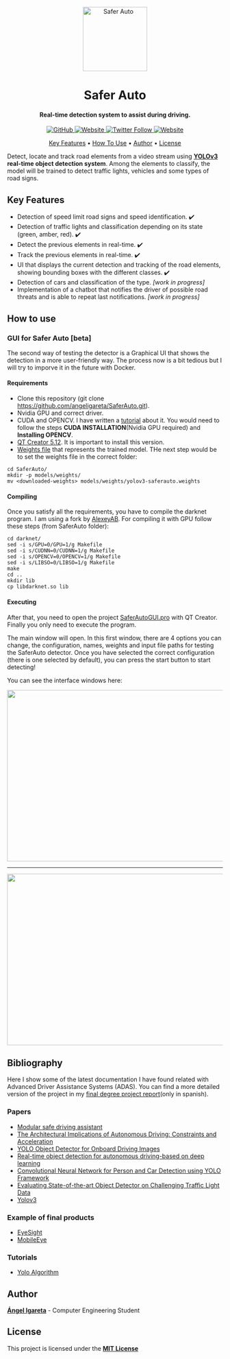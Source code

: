 <p align="center">
  <img height="150" width="150" src="https://saferautohome.files.wordpress.com/2019/03/logo-saferauto.jpg?w=1400&h=9999" alt="Safer Auto">  
</p>
<h1 align="center">Safer Auto</h1>
<h4 align="center">Real-time detection system to assist during driving. </h4>

<p align="center">
  <a href="https://github.com/angeligareta/SaferAuto/blob/master/LICENSE">
    <img alt="GitHub" src="https://img.shields.io/github/license/angeligareta/SaferAuto.svg?style=for-the-badge">
  </a>
  <a href="https://saferauto.home.blog/">
    <img alt="Website" src="https://img.shields.io/website/https/saferauto.home.blog.svg?style=for-the-badge">
  </a>
  <a href="https://twitter.com/SaferAuto">
    <img alt="Twitter Follow" src="https://img.shields.io/twitter/follow/SaferAuto.svg?style=for-the-badge">
  </a>
  <a href="https://github.com/ellerbrock/open-source-badges/">
    <img alt="Website" src="https://badges.frapsoft.com/os/v1/open-source-175x29.png?v=103">
  </a>
</p>


<p align="center">
  <a href="#key-features">Key Features</a> •
  <a href="#how-to-use">How To Use</a> •
  <a href="#author">Author</a> •
  <a href="#license">License</a>
</p>

Detect, locate and track road elements from a video stream using **[YOLOv3](https://pjreddie.com/darknet/yolo/) real-time object detection system**. Among the elements to classify, the model will be trained to detect traffic lights, vehicles and some types of road signs.

## Key Features
* Detection of speed limit road signs and speed identification. ✔️
* Detection of traffic lights and classification depending on its state (green, amber, red). ✔️
* Detect the previous elements in real-time. ✔️
* Track the previous elements in real-time. ✔️
* UI that displays the current detection and tracking of the road elements, showing bounding boxes with the different classes. ✔️
* Detection of cars and classification of the type. *[work in progress]*
* Implementation of a chatbot that notifies the driver of possible road threats and is able to repeat last notifications. *[work in progress]*

## How to use
<!--- Command line disabled for now.
There are two options of trying the traffic sign detector:
### Command-line program
The first one is a command-line program that receives a video stream and plays the video while it indicates the bounding boxes of the different classes that the YOLO model detects.
For running this program script you need to have [python3 installed](https://www.python.org/downloads/). Besides, you need to download the [weights file](https://drive.google.com/uc?export=download&confirm=Yp2w&id=1Ddvmwn9WcB__jocW70piDeWzyvGbqUP5) that represents the trained model. Finally, you only have to follow these steps:
```
git clone https://github.com/angeligareta/SaferAuto.git
mkdir -p models/weights/edb
mv <downloaded-weights> models/weights/edb/yolov3-spp_4000.weights
python3 ./darknet/darknet_video.py
```
The output would be similar to this one:
<p align="center" >
  <img src="https://github.com/angeligareta/SaferAuto/blob/master/res/media/first-detection-saferauto.gif" />
</p>*/
-->

### GUI for Safer Auto [beta]
The second way of testing the detector is a Graphical UI that shows the detection in a more user-friendly way. The process now is a bit tedious but I will try to imporve it in the future with Docker. 

#### Requirements
- Clone this repository (git clone https://github.com/angeligareta/SaferAuto.git).
- Nvidia GPU and correct driver.
- CUDA and OPENCV. I have written a [tutorial](https://saferauto.home.blog/2019/04/06/4o-how-to-install-yolo-darknet-with-cuda-and-opencv-in-ubuntu/) about it. You would need to follow the steps **CUDA INSTALLATION**(Nvidia GPU required) and **Installing OPENCV**.
- [QT Creator 5.12](https://www.qt.io/download). It is important to install this version.
- [Weights file](https://drive.google.com/uc?export=download&confirm=Yp2w&id=12ZeXoDsPeNnk7X66LEtOBeDCYNbBbj4C) that represents the trained model.
THe next step would be to set the weights file in the correct folder:
```
cd SaferAuto/
mkdir -p models/weights/
mv <downloaded-weights> models/weights/yolov3-saferauto.weights
```

#### Compiling
Once you satisfy all the requirements, you have to compile the darknet program. I am using a fork by [AlexeyAB](https://github.com/AlexeyAB/darknet). For compiling it with GPU follow these steps (from SaferAuto folder):
```
cd darknet/
sed -i s/GPU=0/GPU=1/g Makefile
sed -i s/CUDNN=0/CUDNN=1/g Makefile
sed -i s/OPENCV=0/OPENCV=1/g Makefile
sed -i s/LIBSO=0/LIBSO=1/g Makefile
make
cd ..
mkdir lib
cp libdarknet.so lib
```

#### Executing
After that, you need to open the project [SaferAutoGUI.pro](SaferAutoGUI.pro) with QT Creator. Finally you only need to execute the program.

The main window will open. In this first window, there are 4 options you can change, the configuration, names, weights and input file paths for testing the SaferAuto detector. Once you have selected the correct configuration (there is one selected by default), you can press the start button to start detecting!

You can see the interface windows here:
<p align="center" >
  <img height="400" width="600" src="https://github.com/angeligareta/SaferAuto/blob/master/res/media/main-window.png" />
</p>
<hr style="margin-top: "10px" margin-bottom: "10px" height: 1px; color: red; background-color: red;"/>
<p align="center" >
  <img height="400" width="600" src="https://github.com/angeligareta/SaferAuto/blob/master/res/media/detection-window.png" />
</p>

## Bibliography
Here I show some of the latest documentation I have found related with Advanced Driver Assistance Systems (ADAS). You can find a more detailed version of the project in my [final degree project report](https://riull.ull.es/xmlui/handle/915/14512)(only in spanish).

### Papers
* [Modular safe driving assistant](https://patentscope.wipo.int/search/docs2/pct/WO2018124987/pdf/K4bXp_8mgXtOiimgIsN83Emx_3SlgM63trIXmYiXShc3sc5bSGQpykJpqYXYsALG2x00ch9LZypLgGfTzTIj4oGFb6RtcRM_q04_bdU_f7yXE0CK5Hmkou_2h0Hq9FwU?docId=id00000043118723&psAuth=MeGp5WgtSXuL59RSkE9FUUGQxkHVGlDiqGcXTc0_28w)
* [The Architectural Implications of Autonomous Driving: Constraints and Acceleration](https://web.eecs.umich.edu/~shihclin/papers/AutonomousCar-ASPLOS18.pdf)
* [YOLO Object Detector for Onboard Driving Images](https://ddd.uab.cat/pub/tfg/2017/tfg_71066/paper.pdf)
* [Real-time object detection for autonomous driving-based on deep learning](https://tamucc-ir.tdl.org/handle/1969.6/5637)
* [Convolutional Neural Network for Person and Car Detection using YOLO Framework](http://journal.utem.edu.my/index.php/jtec/article/view/3599/2491)
* [Evaluating State-of-the-art Object Detector on Challenging Traffic Light Data](http://openaccess.thecvf.com/content_cvpr_2017_workshops/w9/papers/Jensen_Evaluating_State-Of-The-Art_Object_CVPR_2017_paper.pdf)
* [Yolov3](https://pjreddie.com/media/files/papers/YOLOv3.pdf)

### Example of final products
* [EyeSight](https://www.subaru.com/engineering/eyesight.html)
* [MobileEye](https://www.mobileye.com/)

### Tutorials
* [Yolo Algorithm](https://www.coursera.org/lecture/convolutional-neural-networks/yolo-algorithm-fF3O0)

## Author
[**Ángel Igareta**](https://github.com/angeligareta) - Computer Engineering Student

## License
This project is licensed under the **[MIT License](LICENSE)**
